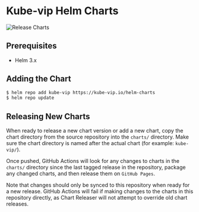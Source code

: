 # Kube-vip Helm Charts
![Release Charts](https://github.com/kube-vip/helm-charts/workflows/Release%20Charts/badge.svg)

## Prerequisites
- Helm 3.x

## Adding the Chart
```bash
$ helm repo add kube-vip https://kube-vip.io/helm-charts
$ helm repo update
```

## Releasing New Charts
When ready to release a new chart version or add a new chart, copy the chart directory from the source repository into the `charts/` directory. Make sure the chart directory is named after the actual chart (for example: `kube-vip/`).

Once pushed, GitHub Actions will look for any changes to charts in the `charts/` directory since the last tagged release in the repository, package any changed charts, and then release them on `GitHub Pages`.

Note that changes should only be synced to this repository when ready for a new release. GitHub Actions will fail if making changes to the charts in this repository directly, as Chart Releaser will not attempt to override old chart releases.

